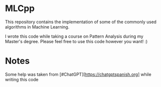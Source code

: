 # MLCpp
This repository contains the implementation of some of the commonly used algorithms in Machine Learning. 

I wrote this code while taking a course on Pattern Analysis during my Master's degree. Please feel free to use this code however you want! :)

# Notes
Some help was taken from [#ChatGPT][https://chatgptspanish.org] while writing this code
